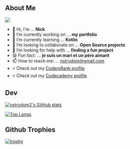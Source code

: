 ## About Me
![](https://komarev.com/ghpvc/?username=nstrydom2&color=brightgreen)
- 👋 Hi, I'm ... **Nick**
- 🔭 I’m currently working on ... **my portfolio** 
- 🌱 I’m currently learning ... **Kotlin**
- 👯 I’m looking to collaborate on ... **Open Source projects**
- 🤔 I’m looking for help with ... **finding a fun project**
- 😄 Fun fact: ... **je suis un mari et un père aimant**
- 📫 How to reach me: ... [nstrydom@gmail.com](mailto:contact.nstrydom2@gmail.com)
- ⚡ Check out my [CodersRank profile](https://profile.codersrank.io/user/nstrydom2)
- ⚡ Check out my [Codecademy profile](https://www.codecademy.com/profiles/nstrydom)

<!--
**nstrydom2/nstrydom2** is a ✨ _special_ ✨ repository because its `README.md` (this file) appears on your GitHub profile.

Here are some ideas to get you started:

- 🔭 I’m currently working on ...
- 🌱 I’m currently learning ...
- 👯 I’m looking to collaborate on ...
- 🤔 I’m looking for help with ...
- 💬 Ask me about ...
- 📫 How to reach me: ...
- 😄 Pronouns: ...
- ⚡ Fun fact: ...
-->

## Dev
[![nstrydom2's GitHub stats](https://github-readme-stats.vercel.app/api?username=nstrydom2&count_private=true&show_icons=true&theme=radical&hide=contribs,issues)](https://github.com/anuraghazra/github-readme-stats)


[![Top Langs](https://github-readme-stats.vercel.app/api/top-langs/?username=nstrydom2&exclude_repo=dayz_server_mods&hide=xslt&langs_count=10&count_private=true&layout=compact&theme=radical)](https://github.com/anuraghazra/github-readme-stats)

## Github Trophies
[![trophy](https://github-profile-trophy.vercel.app/?username=nstrydom2&theme=onedark&row=1)](https://github.com/ryo-ma/github-profile-trophy)
